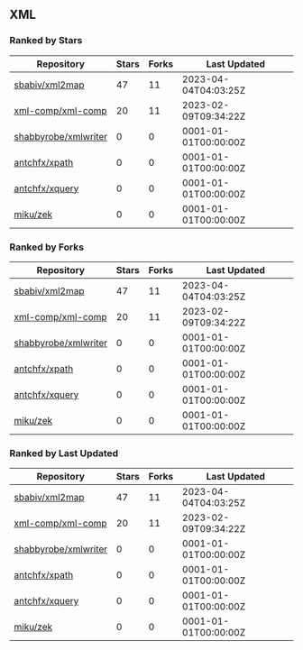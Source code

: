 ## XML

### Ranked by Stars

| Repository | Stars | Forks | Last Updated |
|------------|-------|-------|--------------|
| [sbabiv/xml2map](https://github.com/sbabiv/xml2map) | 47 | 11 | 2023-04-04T04:03:25Z |
| [xml-comp/xml-comp](https://github.com/xml-comp/xml-comp) | 20 | 11 | 2023-02-09T09:34:22Z |
| [shabbyrobe/xmlwriter](https://github.com/shabbyrobe/xmlwriter) | 0 | 0 | 0001-01-01T00:00:00Z |
| [antchfx/xpath](https://github.com/antchfx/xpath) | 0 | 0 | 0001-01-01T00:00:00Z |
| [antchfx/xquery](https://github.com/antchfx/xquery) | 0 | 0 | 0001-01-01T00:00:00Z |
| [miku/zek](https://github.com/miku/zek) | 0 | 0 | 0001-01-01T00:00:00Z |

### Ranked by Forks

| Repository | Stars | Forks | Last Updated |
|------------|-------|-------|--------------|
| [sbabiv/xml2map](https://github.com/sbabiv/xml2map) | 47 | 11 | 2023-04-04T04:03:25Z |
| [xml-comp/xml-comp](https://github.com/xml-comp/xml-comp) | 20 | 11 | 2023-02-09T09:34:22Z |
| [shabbyrobe/xmlwriter](https://github.com/shabbyrobe/xmlwriter) | 0 | 0 | 0001-01-01T00:00:00Z |
| [antchfx/xpath](https://github.com/antchfx/xpath) | 0 | 0 | 0001-01-01T00:00:00Z |
| [antchfx/xquery](https://github.com/antchfx/xquery) | 0 | 0 | 0001-01-01T00:00:00Z |
| [miku/zek](https://github.com/miku/zek) | 0 | 0 | 0001-01-01T00:00:00Z |

### Ranked by Last Updated

| Repository | Stars | Forks | Last Updated |
|------------|-------|-------|--------------|
| [sbabiv/xml2map](https://github.com/sbabiv/xml2map) | 47 | 11 | 2023-04-04T04:03:25Z |
| [xml-comp/xml-comp](https://github.com/xml-comp/xml-comp) | 20 | 11 | 2023-02-09T09:34:22Z |
| [shabbyrobe/xmlwriter](https://github.com/shabbyrobe/xmlwriter) | 0 | 0 | 0001-01-01T00:00:00Z |
| [antchfx/xpath](https://github.com/antchfx/xpath) | 0 | 0 | 0001-01-01T00:00:00Z |
| [antchfx/xquery](https://github.com/antchfx/xquery) | 0 | 0 | 0001-01-01T00:00:00Z |
| [miku/zek](https://github.com/miku/zek) | 0 | 0 | 0001-01-01T00:00:00Z |

